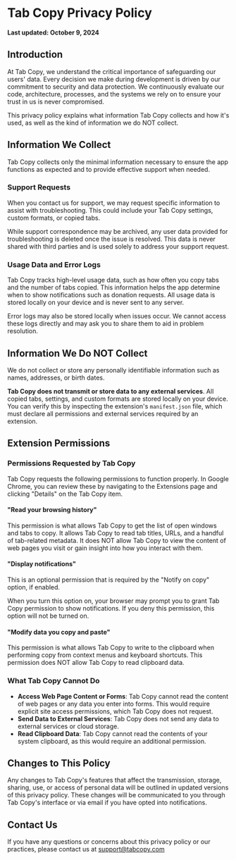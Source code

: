 # Tab Copy Privacy Policy

**Last updated: October 9, 2024**

## Introduction

At Tab Copy, we understand the critical importance of safeguarding our users' data. Every decision we make during development is driven by our commitment to security and data protection. We continuously evaluate our code, architecture, processes, and the systems we rely on to ensure your trust in us is never compromised.

This privacy policy explains what information Tab Copy collects and how it's used, as well as the kind of information we do NOT collect.

## Information We Collect

Tab Copy collects only the minimal information necessary to ensure the app functions as expected and to provide effective support when needed.

### Support Requests

When you contact us for support, we may request specific information to assist with troubleshooting. This could include your Tab Copy settings, custom formats, or copied tabs.

While support correspondence may be archived, any user data provided for troubleshooting is deleted once the issue is resolved. This data is never shared with third parties and is used solely to address your support request.

### Usage Data and Error Logs

Tab Copy tracks high-level usage data, such as how often you copy tabs and the number of tabs copied. This information helps the app determine when to show notifications such as donation requests. All usage data is stored locally on your device and is never sent to any server.

Error logs may also be stored locally when issues occur. We cannot access these logs directly and may ask you to share them to aid in problem resolution.

## Information We Do NOT Collect

We do not collect or store any personally identifiable information such as names, addresses, or birth dates.

**Tab Copy does not transmit or store data to any external services**. All copied tabs, settings, and custom formats are stored locally on your device. You can verify this by inspecting the extension's `manifest.json` file, which must declare all permissions and external services required by an extension.

## Extension Permissions

### Permissions Requested by Tab Copy

Tab Copy requests the following permissions to function properly. In Google Chrome, you can review these by navigating to the Extensions page and clicking "Details" on the Tab Copy item.

#### "Read your browsing history"

This permission is what allows Tab Copy to get the list of open windows and tabs to copy. It allows Tab Copy to read tab titles, URLs, and a handful of tab-related metadata. It does NOT allow Tab Copy to view the content of web pages you visit or gain insight into how you interact with them.

#### "Display notifications"

This is an optional permission that is required by the "Notify on copy" option, if enabled.

When you turn this option on, your browser may prompt you to grant Tab Copy permission to show notifications. If you deny this permission, this option will not be turned on.

#### "Modify data you copy and paste"

This permission is what allows Tab Copy to write to the clipboard when performing copy from context menus and keyboard shortcuts. This permission does NOT allow Tab Copy to read clipboard data.

### What Tab Copy Cannot Do

- **Access Web Page Content or Forms**: Tab Copy cannot read the content of web pages or any data you enter into forms. This would require explicit site access permissions, which Tab Copy does not request.
- **Send Data to External Services**: Tab Copy does not send any data to external services or cloud storage.
- **Read Clipboard Data**: Tab Copy cannot read the contents of your system clipboard, as this would require an additional permission.

## Changes to This Policy

Any changes to Tab Copy's features that affect the transmission, storage, sharing, use, or access of personal data will be outlined in updated versions of this privacy policy. These changes will be communicated to you through Tab Copy's interface or via email if you have opted into notifications.

## Contact Us

If you have any questions or concerns about this privacy policy or our practices, please contact us at support@tabcopy.com